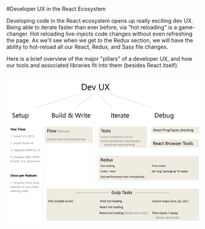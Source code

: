 #Developer UX in the React Ecosystem

Developing code in the React ecosystem opens up really exciting dev UX.  Being able to iterate faster than ever before, via "hot reloading" is a game-changer.  Hot reloading live-injects code changes without even refreshing the page.  As we'll see when we get to the Redux section, we will have the ability to hot-reload all our React, Redux, and Sass file changes.

Here is a brief overview of the major "pillars" of a developer UX, and how our tools and associated libraries fit into them (besides React itself).  
<br />

![](_assets/dev-ux-react.png)